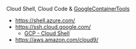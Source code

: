 Cloud Shell, Cloud Code & [GoogleContainerTools](https://github.com/GoogleContainerTools)
* https://shell.azure.com/
* https://ssh.cloud.google.com/
  * [GCP - Cloud Shell](https://cloud.google.com/blog/products/gcp/introducing-google-cloud-shels-new-code-editor)
* https://aws.amazon.com/cloud9/

